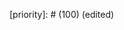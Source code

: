 [title]: # (User Guide)
[tags]: # (Privilege Manager,Concepts,Best Practices)
[priority]: # (100) (edited) 
